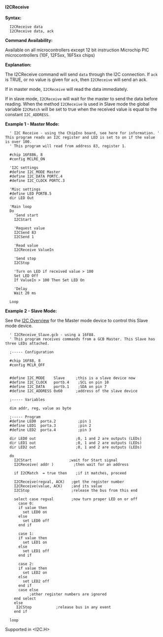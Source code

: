 <div class="section">

<div class="titlepage">

<div>

<div>

#### <span id="_i2creceive"></span>I2CReceive

</div>

</div>

</div>

<span class="strong">**Syntax:**</span>

``` screen
  I2CReceive data
  I2CReceive data, ack
```

<span class="strong">**Command Availability:**</span>

Available on all microcontrollers except 12 bit instruction Microchip
PIC microcontrollers (10F, 12F5xx, 16F5xx chips)

<span class="strong">**Explanation:**</span>

The I2CReceive command will send `data` through the I2C connection. If
`ack` is TRUE, or no value is given for `ack`, then `I2CReceive` will
send an ack.

If in master mode, `I2CReceive` will read the data immediately.

If in slave mode, `I2CReceive` will wait for the master to send the data
before reading. When the method `I2CReceive` is used in Slave mode the
global variable `I2CMatch` will be set to true when the received value
is equal to the constant `I2C_ADDRESS`.

<span class="strong">**Example 1 - Master Mode:**</span>

``` screen
  ' I2C Receive - using the ChipIno board, see here for information. ' This program reads an I2C register and LED is set to on if the value  is over 100.
  ' This program will read from address 83, register 1.

  #chip 16F886, 8
  #config MCLRE_ON

  'I2C settings
  #define I2C_MODE Master
  #define I2C_DATA PORTC.4
  #define I2C_CLOCK PORTC.3

  'Misc settings
  #define LED PORTB.5
  dir LED Out

  'Main loop
  Do
    'Send start
    I2CStart

    'Request value
    I2CSend 83
    I2CSend 1

    'Read value
    I2CReceive ValueIn

    'Send stop
    I2CStop

    'Turn on LED if received value > 100
    Set LED Off
    If ValueIn > 100 Then Set LED On

    'Delay
    Wait 20 ms

  Loop
```

<span class="strong">**Example 2 - Slave Mode:**</span>

See the
<a href="_i2c_overview.html" class="link" title="I2C Overview">I2C Overview</a>
for the Master mode device to control this Slave mode device.

``` screen
  ' I2CReceive_Slave.gcb - using a 16F88.
  ' This program receives commands from a GCB Master. This Slave has three LEDs attached.

  ;----- Configuration

  #chip 16F88, 8
  #config MCLR_OFF


  #define I2C_MODE    Slave     ;this is a slave device now
  #define I2C_CLOCK   portb.4    ;SCL on pin 10
  #define I2C_DATA    portb.1    ;SDA on pin 7
  #define I2C_ADDRESS 0x60      ;address of the slave device

  ;----- Variables

  dim addr, reg, value as byte

  ;----- Program
  #define LED0  porta.2          ;pin 1
  #define LED1  porta.3          ;pin 2
  #define LED2  porta.4          ;pin 3

  dir LED0 out                  ;0, 1 and 2 are outputs (LEDs)
  dir LED1 out                  ;0, 1 and 2 are outputs (LEDs)
  dir LED2 out                  ;0, 1 and 2 are outputs (LEDs)

  do
    I2CStart                 ;wait for Start signal
    I2CReceive( addr )         ;then wait for an address

    if I2CMatch  = true then    ;if it matches, proceed

    I2CReceive(regval, ACK)   ;get the register number
    I2CReceive(value, ACK)    ;and its value
    I2CStop                   ;release the bus from this end

    select case regval        ;now turn proper LED on or off
      case 0:
      if value then
        set LED0 on
      else
        set LED0 off
      end if

      case 1:
      if value then
        set LED1 on
      else
        set LED1 off
      end if

      case 2:
      if value then
        set LED2 on
      else
        set LED2 off
      end if
      case else
           ;other register numbers are ignored
    end select
    else
     I2CStop           ;release bus in any event
    end if

  loop
```

Supported in &lt;I2C.H&gt;

</div>
